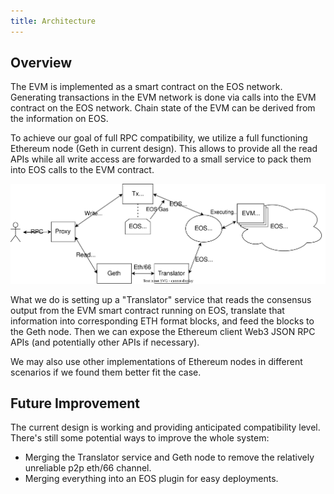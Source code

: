 ```yaml
---
title: Architecture
---
```


## Overview

The EVM is implemented as a smart contract on the EOS network. Generating transactions in the EVM network is done via calls into the EVM contract on the EOS network. Chain state of the EVM can be derived from the information on EOS.

To achieve our goal of full RPC compatibility, we utilize a full functioning Ethereum node (Geth in current design). This allows to provide all the read APIs while all write access are forwarded to a small service to pack them into EOS calls to the EVM contract.

![Overall Design of the EOS EVM](./resources/EOS-EVM_design_drawio.svg)

What we do is setting up a "Translator" service that reads the consensus output from the EVM smart contract running on EOS, translate that information into corresponding ETH format blocks, and feed the blocks to the Geth node. Then we can expose the Ethereum client Web3 JSON RPC APIs (and potentially other APIs if necessary).

We may also use other implementations of Ethereum nodes in different scenarios if we found them better fit the case.

## Future Improvement

The current design is working and providing anticipated compatibility level. There's still some potential ways to improve the whole system:

* Merging the Translator service and Geth node to remove the relatively unreliable p2p eth/66 channel.
* Merging everything into an EOS plugin for easy deployments.

